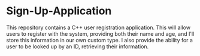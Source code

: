 # Sign-Up-Application
This repository contains a C++ user registration application. This will allow users to register with the system, providing both their name and age, and I'll store this information in our own custom type. I also provide the ability for a user to be looked up by an ID, retrieving their information.
